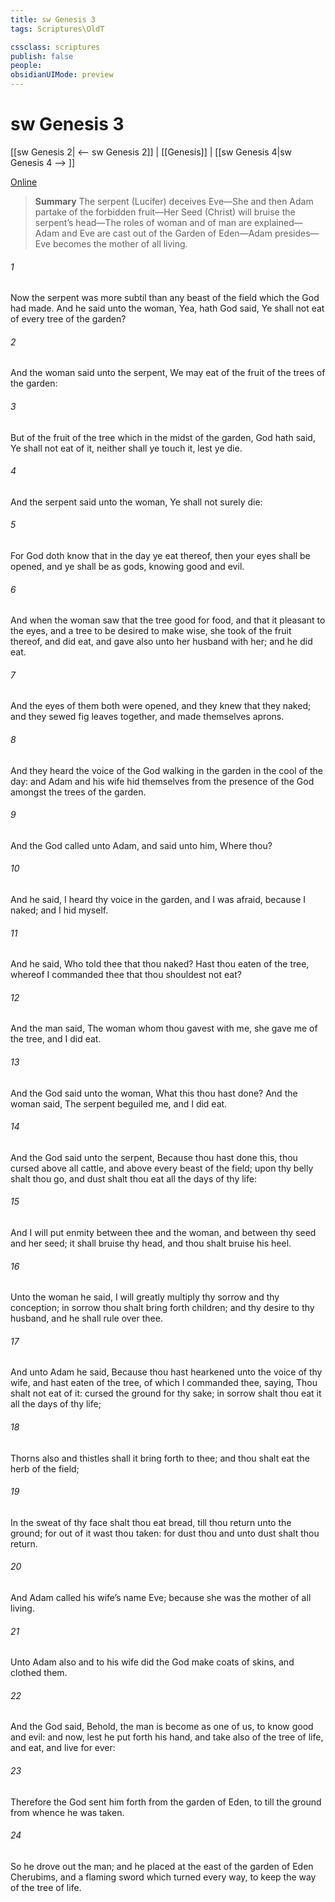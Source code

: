 ```yaml
---
title: sw Genesis 3
tags: Scriptures\OldT

cssclass: scriptures
publish: false
people:
obsidianUIMode: preview
---
```


# sw Genesis 3
[[sw Genesis 2| <-- sw Genesis 2]] | [[Genesis]] | [[sw Genesis 4|sw Genesis 4 --> ]]

[Online](https://churchofjesuschrist.org/study/scriptures/ot/gen/3?lang=eng)

> __Summary__
The serpent (Lucifer) deceives Eve—She and then Adam partake of the forbidden fruit—Her Seed (Christ) will bruise the serpent’s head—The roles of woman and of man are explained—Adam and Eve are cast out of the Garden of Eden—Adam presides—Eve becomes the mother of all living.

###### 1 
Now the serpent was more subtil than any beast of the field which the  God had made. And he said unto the woman, Yea, hath God said, Ye shall not eat of every tree of the garden?

###### 2 
And the woman said unto the serpent, We may eat of the fruit of the trees of the garden:

###### 3 
But of the fruit of the tree which  in the midst of the garden, God hath said, Ye shall not eat of it, neither shall ye touch it, lest ye die.

###### 4 
And the serpent said unto the woman, Ye shall not surely die:

###### 5 
For God doth know that in the day ye eat thereof, then your eyes shall be opened, and ye shall be as gods, knowing good and evil.

###### 6 
And when the woman saw that the tree  good for food, and that it  pleasant to the eyes, and a tree to be desired to make  wise, she took of the fruit thereof, and did eat, and gave also unto her husband with her; and he did eat.

###### 7 
And the eyes of them both were opened, and they knew that they  naked; and they sewed fig leaves together, and made themselves aprons.

###### 8 
And they heard the voice of the  God walking in the garden in the cool of the day: and Adam and his wife hid themselves from the presence of the  God amongst the trees of the garden.

###### 9 
And the  God called unto Adam, and said unto him, Where  thou?

###### 10 
And he said, I heard thy voice in the garden, and I was afraid, because I  naked; and I hid myself.

###### 11 
And he said, Who told thee that thou  naked? Hast thou eaten of the tree, whereof I commanded thee that thou shouldest not eat?

###### 12 
And the man said, The woman whom thou gavest  with me, she gave me of the tree, and I did eat.

###### 13 
And the  God said unto the woman, What  this  thou hast done? And the woman said, The serpent beguiled me, and I did eat.

###### 14 
And the  God said unto the serpent, Because thou hast done this, thou  cursed above all cattle, and above every beast of the field; upon thy belly shalt thou go, and dust shalt thou eat all the days of thy life:

###### 15 
And I will put enmity between thee and the woman, and between thy seed and her seed; it shall bruise thy head, and thou shalt bruise his heel.

###### 16 
Unto the woman he said, I will greatly multiply thy sorrow and thy conception; in sorrow thou shalt bring forth children; and thy desire  to thy husband, and he shall rule over thee.

###### 17 
And unto Adam he said, Because thou hast hearkened unto the voice of thy wife, and hast eaten of the tree, of which I commanded thee, saying, Thou shalt not eat of it: cursed  the ground for thy sake; in sorrow shalt thou eat  it all the days of thy life;

###### 18 
Thorns also and thistles shall it bring forth to thee; and thou shalt eat the herb of the field;

###### 19 
In the sweat of thy face shalt thou eat bread, till thou return unto the ground; for out of it wast thou taken: for dust thou  and unto dust shalt thou return.

###### 20 
And Adam called his wife’s name Eve; because she was the mother of all living.

###### 21 
Unto Adam also and to his wife did the  God make coats of skins, and clothed them.

###### 22 
And the  God said, Behold, the man is become as one of us, to know good and evil: and now, lest he put forth his hand, and take also of the tree of life, and eat, and live for ever:

###### 23 
Therefore the  God sent him forth from the garden of Eden, to till the ground from whence he was taken.

###### 24 
So he drove out the man; and he placed at the east of the garden of Eden Cherubims, and a flaming sword which turned every way, to keep the way of the tree of life.

